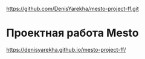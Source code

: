 https://github.com/DenisYarekha/mesto-project-ff.git
# Проектная работа Mesto

https://denisyarekha.github.io/mesto-project-ff/